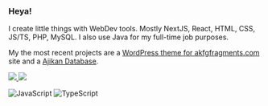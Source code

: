 ### Heya!

I create little things with WebDev tools. Mostly NextJS, React, HTML, CSS, JS/TS, PHP, MySQL. I also use Java for my full-time job purposes.

My the most recent projects are a [WordPress theme for akfgfragments.com](https://github.com/TimaGribanov/akfgfragments_theme) site and a [Ajikan Database](https://github.com/TimaGribanov/ajikan-database).

<a href="https://github.com/anuraghazra/github-readme-stats">
  <img src="https://github-readme-stats.vercel.app/api?username=TimaGribanov&count_private=true&show_icons=true&theme=default" />
</a>
<a href="https://github.com/anuraghazra/github-readme-stats">
  <img src="https://github-readme-stats.vercel.app/api/top-langs/?username=TimaGribanov&layout=compact&theme=default" />
</a>

![JavaScript](https://img.shields.io/badge/javascript-black?style=for-the-badge&logo=javascript) ![TypeScript](https://img.shields.io/badge/typescript-black?style=for-the-badge&logo=typescript)
